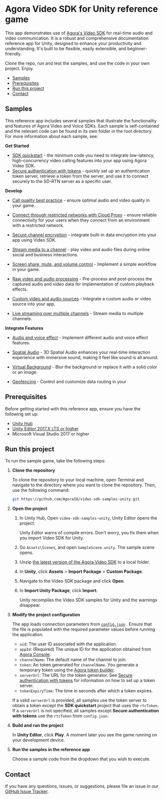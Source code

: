 # Agora Video SDK for Unity reference game

This app demonstrates use of [Agora's Video SDK](https://docs.agora.io/en/video-calling/get-started/get-started-sdk?platform=unity) for real-time audio and video communication. It is a robust and comprehensive documentation reference app for Unity, designed to enhance your productivity and understanding. It's built to be flexible, easily extensible, and beginner-friendly.

Clone the repo, run and test the samples, and use the code in your own project. Enjoy.

- [Samples](#samples)
- [Prerequisites](#prerequisites)
- [Run this project](#run-this-project)
- [Contact](#contact)

## Samples  

This reference app includes several samples that illustrate the functionality and features of Agora Video and Voice SDKs. Each sample is self-contained and the relevant code can be found in its own folder in the root directory. For more information about each sample, see:

**Get Started**

- [SDK quickstart](./Assets/get-started) - the minimum code you need to integrate low-latency, high-concurrency
  video calling features into your app using Agora Video SDK.
- [Secure authentication with tokens](./Assets/authentication-workflow/) - quickly set up an authentication token 
  server, retrieve
  a token from the server, and use it to connect securely to the SD-RTN server as a specific user.

**Develop**

- [Call quality best practice](./Assets/ensure-call-quality/) - ensure optimal audio and video quality in your game.

- [Connect through restricted networks with Cloud Proxy](./Assets/cloud-proxy/) - ensure reliable connectivity for 
  your users when they connect from an
  environment with a restricted network.

- [Secure channel encryption](./Assets/media-stream-encryption/) - integrate built-in data encryption into your app 
  using Video SDK.

- [Stream media to a channel](./Assets/play-media/) - play video and audio files during online social and business interactions.

- [Screen share, mute, and volume control](./Assets/product-workflow/productWorkflowManager.cs) - Implement a simple workflow in your game.

- [Raw video and audio processing](./Assets//raw-audio-and-video/RawAudioVideo.cs) - Pre-process and post-process the captured audio and video data for implementation of custom playback effects.

- [Custom video and audio sources](./Assets/custom-audio-and-video/CustomAudioAndVideo.cs) - Integrate a custom audio or video source into your app.

- [Live streaming over multiple channels](./Assets/live-streaming-over-multiple-channels/multiChannelLiveStreamingManager.cs) - Stream media to multiple channels.


**Integrate Features**

- [Audio and voice effect](./Assets/audio-and-voice-effects) - Implement different audio and voice effect features.

- [Spatial Audio](./Assets/spatial-audio/spatialAudioManager.cs) - 3D Spatial Audio enhances your real-time interaction experience with immersive sound, making it feel like sound is all around.

- [Virtual Background](./Assets/virtual-background/virtualBackground.cs) - Blur the background or replace it with a solid color or an image.

- [Geofencing](./Assets/geofencing/geofencing.cs) - Control and customize data routing in your 


## Prerequisites

Before getting started with this reference app, ensure you have the following set up:

- [Unity Hub](https://unity.com/download)
- [Unity Editor 2017.X LTS or higher](https://unity.com/releases/editor/archive)
- Microsoft Visual Studio 2017 or higher

## Run this project

To run the sample game, take the following steps:

1. **Clone the repository**

    To clone the repository to your local machine, open Terminal and navigate to the directory where you want to clone the repository. Then, use the following command:

    ```bash
    git https://github.com/AgoraIO/video-sdk-samples-unity.git
    ```

1. **Open the project**   

    1. In Unity Hub, Open `video-sdk-samples-unity`, Unity Editor opens the project.
       
       Unity Editor warns of compile errors. Don't worry, you fix them when you import Video SDK for Unity. 

    1. Go `Assets\Scenes`, and open `SampleScene.unity`. The sample scene opens.
         
    1. Unzip [the latest version of the Agora Video SDK](https://docs.agora.io/en/sdks?platform=unity) to a local folder.

   1. In **Unity**, click **Assets** > **Import Package** > **Custom Package**.

   1. Navigate to the Video SDK package and click **Open**.

   1. In **Import Unity Package**, click **Import**.
   
      Unity recompiles the Video SDK samples for Unity and the warnings disappear. 

1. **Modify the project configuration**

   The app loads connection parameters from [`config.json`](./Assets/agora-manager/config.json)
   . Ensure that the file is populated with the required parameter values before running the application.

    - `uid`: The user ID associated with the application.
    - `appId`: (Required) The unique ID for the application obtained from [Agora Console](https://console.agora.io). 
    - `channelName`: The default name of the channel to join.
    - `token`: An token generated for `channelName`. You generate a temporary token using the [Agora token builder](https://agora-token-generator-demo.vercel.app/).
    - `serverUrl`: The URL for the token generator. See [Secure authentication with tokens](authentication-workflow) for information on how to set up a token server.
    - `tokenExpiryTime`: The time in seconds after which a token expires.

    If a valid `serverUrl` is provided, all samples use the token server to obtain a token except the **SDK quickstart** project that uses the `rtcToken`. If a `serverUrl` is not specified, all samples except **Secure authentication with tokens** use the `rtcToken` from `config.json`.

1. **Build and run the project**

    In **Unity Editor**, click **Play**. A moment later you see the game running on your development device.
1. **Run the samples in the reference app**

   Choose a sample code from the dropdown that you wish to execute.

## Contact

If you have any questions, issues, or suggestions, please file an issue in our [GitHub Issue Tracker](https://github.com/AgoraIO/video-sdk-samples-unity/issues).